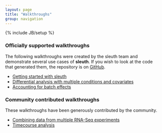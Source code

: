 ```yaml
---
layout: page
title: "Walkthroughs"
group: navigation
---
```


{% include JB/setup %}

### Officially supported walkthroughs

The following walkthroughs were created by the sleuth team and demonstrate several use cases of __sleuth__.
If you wish to look at the code that generated them, the repository is on [GitHub](https://github.com/pachterlab/sleuth_walkthroughs).

- [Getting started with sleuth](https://pachterlab.github.io/sleuth_walkthroughs/trapnell/analysis.html)
- [Differential analysis with multiple conditions and covariates](https://pachterlab.github.io/sleuth_walkthroughs/boj/analysis.html)
- [Accounting for batch effects](https://pachterlab.github.io/sleuth_walkthroughs/bottomly/analysis.html)

### Community contributed walkthroughs

These walkthroughs have been generously contributed by the community.

- [Combining data from multiple RNA-Seq experiments](http://achri.blogspot.com/2017/03/combining-rnaseq-experiments-to-find.html)
- [Timecourse analysis](http://www.nxn.se/valent/timecourse-analysis-with-sleuth)
